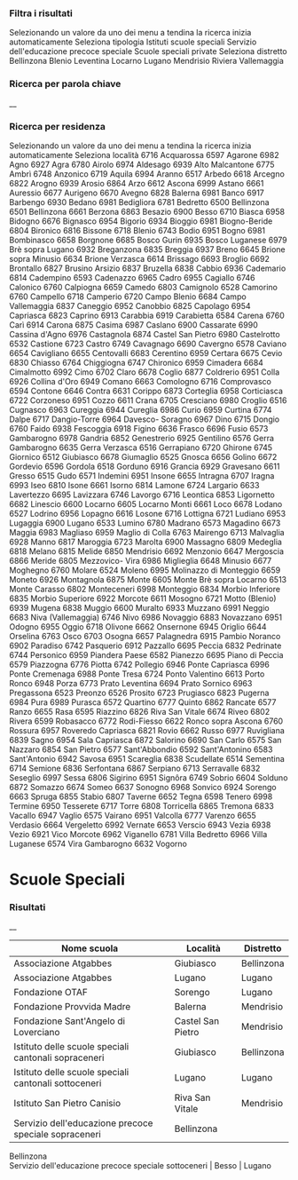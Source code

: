 ### Filtra i risultati

Selezionando un valore da uno dei menu a tendina la ricerca inizia
automaticamente Seleziona tipologia Istituti scuole speciali Servizio
dell'educazione precoce speciale Scuole speciali private Seleziona distretto
Bellinzona Blenio Leventina Locarno Lugano Mendrisio Riviera Vallemaggia

### Ricerca per parola chiave

__

### Ricerca per residenza

Selezionando un valore da uno dei menu a tendina la ricerca inizia
automaticamente Seleziona località 6716 Acquarossa 6597 Agarone 6982 Agno 6927
Agra 6780 Airolo 6974 Aldesago 6939 Alto Malcantone 6775 Ambrì 6748 Anzonico
6719 Aquila 6994 Aranno 6517 Arbedo 6618 Arcegno 6822 Arogno 6939 Arosio 6864
Arzo 6612 Ascona 6999 Astano 6661 Auressio 6677 Aurigeno 6670 Avegno 6828
Balerna 6981 Banco 6917 Barbengo 6930 Bedano 6981 Bedigliora 6781 Bedretto
6500 Bellinzona 6501 Bellinzona 6661 Berzona 6863 Besazio 6900 Besso 6710
Biasca 6958 Bidogno 6676 Bignasco 6954 Bigorio 6934 Bioggio 6981 Biogno-Beride
6804 Bironico 6816 Bissone 6718 Blenio 6743 Bodio 6951 Bogno 6981 Bombinasco
6658 Borgnone 6685 Bosco Gurin 6935 Bosco Luganese 6979 Brè sopra Lugano 6932
Breganzona 6835 Breggia 6937 Breno 6645 Brione sopra Minusio 6634 Brione
Verzasca 6614 Brissago 6693 Broglio 6692 Brontallo 6827 Brusino Arsizio 6837
Bruzella 6838 Cabbio 6936 Cademario 6814 Cadempino 6593 Cadenazzo 6965 Cadro
6955 Cagiallo 6746 Calonico 6760 Calpiogna 6659 Camedo 6803 Camignolo 6528
Camorino 6760 Campello 6718 Camperio 6720 Campo Blenio 6684 Campo Vallemaggia
6837 Caneggio 6952 Canobbio 6825 Capolago 6954 Capriasca 6823 Caprino 6913
Carabbia 6919 Carabietta 6584 Carena 6760 Carì 6914 Carona 6875 Casima 6987
Caslano 6900 Cassarate 6990 Cassina d'Agno 6976 Castagnola 6874 Castel San
Pietro 6980 Castelrotto 6532 Castione 6723 Castro 6749 Cavagnago 6690 Cavergno
6578 Caviano 6654 Cavigliano 6655 Centovalli 6683 Cerentino 6959 Certara 6675
Cevio 6830 Chiasso 6764 Chiggiogna 6747 Chironico 6959 Cimadera 6684
Cimalmotto 6992 Cimo 6702 Claro 6678 Coglio 6877 Coldrerio 6951 Colla 6926
Collina d'Oro 6949 Comano 6663 Comologno 6716 Comprovasco 6594 Contone 6646
Contra 6631 Corippo 6873 Corteglia 6958 Corticiasca 6722 Corzoneso 6951 Cozzo
6611 Crana 6705 Cresciano 6980 Croglio 6516 Cugnasco 6963 Cureggia 6944
Cureglia 6986 Curio 6959 Curtina 6774 Dalpe 6717 Dangio-Torre 6964 Davesco-
Soragno 6967 Dino 6715 Dongio 6760 Faido 6938 Fescoggia 6918 Figino 6636
Frasco 6696 Fusio 6573 Gambarogno 6978 Gandria 6852 Genestrerio 6925 Gentilino
6576 Gerra Gambarogno 6635 Gerra Verzasca 6516 Gerrapiano 6720 Ghirone 6745
Giornico 6512 Giubiasco 6678 Giumaglio 6525 Gnosca 6656 Golino 6672 Gordevio
6596 Gordola 6518 Gorduno 6916 Grancia 6929 Gravesano 6611 Gresso 6515 Gudo
6571 Indemini 6951 Insone 6655 Intragna 6707 Iragna 6993 Iseo 6810 Isone 6661
Isorno 6814 Lamone 6724 Largario 6633 Lavertezzo 6695 Lavizzara 6746 Lavorgo
6716 Leontica 6853 Ligornetto 6682 Linescio 6600 Locarno 6605 Locarno Monti
6661 Loco 6678 Lodano 6527 Lodrino 6956 Lopagno 6616 Losone 6716 Lottigna 6721
Ludiano 6953 Lugaggia 6900 Lugano 6533 Lumino 6780 Madrano 6573 Magadino 6673
Maggia 6983 Magliaso 6959 Maglio di Colla 6763 Mairengo 6713 Malvaglia 6928
Manno 6817 Maroggia 6723 Marolta 6900 Massagno 6809 Medeglia 6818 Melano 6815
Melide 6850 Mendrisio 6692 Menzonio 6647 Mergoscia 6866 Meride 6805 Mezzovico-
Vira 6986 Miglieglia 6648 Minusio 6677 Moghegno 6760 Molare 6524 Moleno 6995
Molinazzo di Monteggio 6659 Moneto 6926 Montagnola 6875 Monte 6605 Monte Brè
sopra Locarno 6513 Monte Carasso 6802 Monteceneri 6998 Monteggio 6834 Morbio
Inferiore 6835 Morbio Superiore 6922 Morcote 6611 Mosogno 6721 Motto (Blenio)
6939 Mugena 6838 Muggio 6600 Muralto 6933 Muzzano 6991 Neggio 6683 Niva
(Vallemaggia) 6746 Nivo 6986 Novaggio 6883 Novazzano 6951 Odogno 6955 Oggio
6718 Olivone 6662 Onsernone 6945 Origlio 6644 Orselina 6763 Osco 6703 Osogna
6657 Palagnedra 6915 Pambio Noranco 6902 Paradiso 6742 Pasquerio 6912 Pazzallo
6695 Peccia 6832 Pedrinate 6744 Personico 6959 Piandera Paese 6582 Pianezzo
6695 Piano di Peccia 6579 Piazzogna 6776 Piotta 6742 Pollegio 6946 Ponte
Capriasca 6996 Ponte Cremenaga 6988 Ponte Tresa 6724 Ponto Valentino 6613
Porto Ronco 6948 Porza 6773 Prato Leventina 6694 Prato Sornico 6963 Pregassona
6523 Preonzo 6526 Prosito 6723 Prugiasco 6823 Pugerna 6984 Pura 6989 Purasca
6572 Quartino 6777 Quinto 6862 Rancate 6577 Ranzo 6655 Rasa 6595 Riazzino 6826
Riva San Vitale 6674 Riveo 6802 Rivera 6599 Robasacco 6772 Rodi-Fiesso 6622
Ronco sopra Ascona 6760 Rossura 6957 Roveredo Capriasca 6821 Rovio 6662 Russo
6977 Ruvigliana 6839 Sagno 6954 Sala Capriasca 6872 Salorino 6690 San Carlo
6575 San Nazzaro 6854 San Pietro 6577 Sant'Abbondio 6592 Sant'Antonino 6583
Sant'Antonio 6942 Savosa 6951 Scareglia 6838 Scudellate 6514 Sementina 6714
Semione 6836 Serfontana 6867 Serpiano 6713 Serravalle 6832 Seseglio 6997 Sessa
6806 Sigirino 6951 Signôra 6749 Sobrio 6604 Solduno 6872 Somazzo 6674 Someo
6637 Sonogno 6968 Sonvico 6924 Sorengo 6663 Spruga 6855 Stabio 6807 Taverne
6652 Tegna 6598 Tenero 6998 Termine 6950 Tesserete 6717 Torre 6808 Torricella
6865 Tremona 6833 Vacallo 6947 Vaglio 6575 Vairano 6951 Valcolla 6777 Varenzo
6655 Verdasio 6664 Vergeletto 6992 Vernate 6653 Verscio 6943 Vezia 6938 Vezio
6921 Vico Morcote 6962 Viganello 6781 Villa Bedretto 6966 Villa Luganese 6574
Vira Gambarogno 6632 Vogorno

# Scuole Speciali

### Risultati

__

Nome scuola | Località | Distretto  
---|---|---  
Associazione Atgabbes  | Giubiasco | Bellinzona  
Associazione Atgabbes  | Lugano | Lugano  
Fondazione OTAF  | Sorengo | Lugano  
Fondazione Provvida Madre  | Balerna | Mendrisio  
Fondazione Sant'Angelo di Loverciano  | Castel San Pietro | Mendrisio  
Istituto delle scuole speciali cantonali sopraceneri  | Giubiasco | Bellinzona  
Istituto delle scuole speciali cantonali sottoceneri  | Lugano | Lugano  
Istituto San Pietro Canisio  | Riva San Vitale | Mendrisio  
Servizio dell'educazione precoce speciale sopraceneri  | Bellinzona |
Bellinzona  
Servizio dell'educazione precoce speciale sottoceneri  | Besso | Lugano

